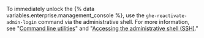 To immediately unlock the {% data variables.enterprise.management_console %}, use the `ghe-reactivate-admin-login` command via the administrative shell. For more information, see "[Command line utilities](/enterprise/admin/guides/installation/command-line-utilities#ghe-reactivate-admin-login)" and "[Accessing the administrative shell (SSH)](/enterprise/admin/guides/installation/accessing-the-administrative-shell-ssh/)."